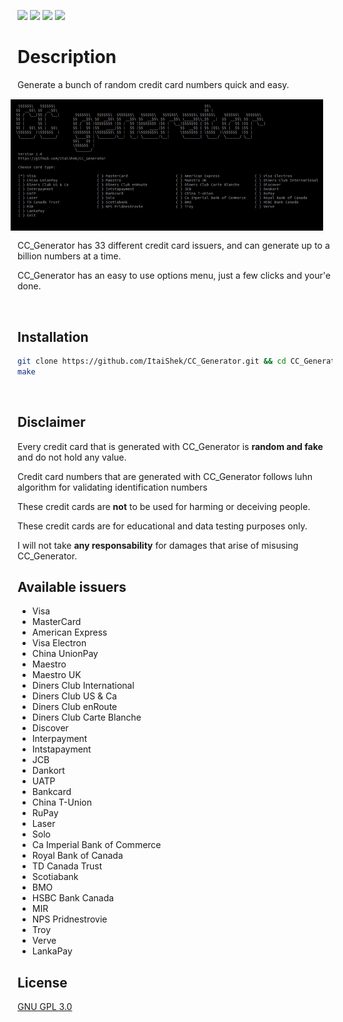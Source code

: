 <!-- Badges -->
![](https://img.shields.io/maintenance/yes/2021)
[![](https://img.shields.io/github/v/release/ItaiShek/CC_Generator)](https://github.com/ItaiShek/CC_Generator/releases)
[![](https://img.shields.io/github/issues/ItaiShek/CC_Generator?color=yellow)](https://github.com/ItaiShek/CC_Generator/issues)
[![](https://img.shields.io/github/license/ItaiShek/CC_Generator?label=license&color=green)](https://github.com/ItaiShek/CC_Generator/blob/main/LICENSE)

# Description

<p style="text-align: left">
Generate a bunch of random credit card numbers quick and easy.
<img src="/images/CC_Generator.gif" alt="CC_Generator" align="right" style="margin: 15px;" width="500"></img>

CC_Generator has 33 different credit card issuers, and can generate up to a billion numbers at a time.

CC_Generator has an easy to use options menu, just a few clicks and your'e done.
</p>

<br>

## Installation

```bash
git clone https://github.com/ItaiShek/CC_Generator.git && cd CC_Generator
make
```

<br>

## Disclaimer

Every credit card that is generated with CC_Generator is **random and fake** and do not hold any value.

Credit card numbers that are generated with CC_Generator follows luhn algorithm for validating identification numbers 

These credit cards are **not** to be used for harming or deceiving people.

These credit cards are for educational and data testing purposes only.

I will not take **any responsability** for damages that arise of misusing CC_Generator.

## Available issuers

* Visa
* MasterCard
* American Express
* Visa Electron
* China UnionPay
* Maestro
* Maestro UK
* Diners Club International
* Diners Club US & Ca
* Diners Club enRoute
* Diners Club Carte Blanche
* Discover
* Interpayment
* Intstapayment
* JCB
* Dankort
* UATP
* Bankcard
* China T-Union
* RuPay
* Laser
* Solo
* Ca Imperial Bank of Commerce
* Royal Bank of Canada
* TD Canada Trust
* Scotiabank
* BMO
* HSBC Bank Canada
* MIR
* NPS Pridnestrovie
* Troy
* Verve
* LankaPay

## License
[GNU GPL 3.0](https://choosealicense.com/licenses/gpl-3.0/)
